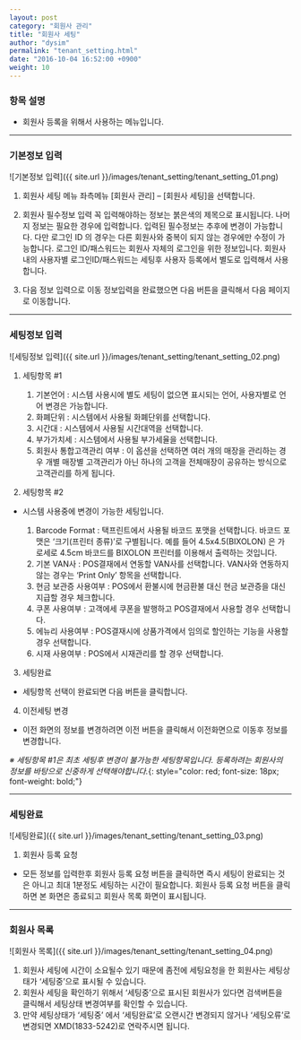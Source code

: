 ```yaml
---
layout: post
category: "회원사 관리"
title: "회원사 세팅"
author: "dysim"
permalink: "tenant_setting.html"
date: "2016-10-04 16:52:00 +0900"
weight: 10
---
```

### <i class="fa fa-tag" markdown="1"></i> 항목 설명
* 회원사 등록을 위해서 사용하는 메뉴입니다. 

------------------------

### <i class="fa fa-pencil-square-o" markdown="1"></i> 기본정보 입력
![기본정보 입력]({{ site.url }}/images/tenant_setting/tenant_setting_01.png)

1. 회원사 세팅 메뉴
좌측메뉴 [회원사 관리] – [회원사 세팅]을 선택합니다.

2. 회원사 필수정보 입력
꼭 입력해야하는 정보는 붉은색의 제목으로 표시됩니다. 나머지 정보는 필요한 경우에 입력합니다.
입력된 필수정보는 추후에 변경이 가능합니다. 다만 로그인 ID 의 경우는 다른 회원사와 중복이 되지 않는 경우에만 수정이 가능합니다.
로그인 ID/패스워드는 회원사 자체의 로그인을 위한 정보입니다. 회원사내의 사용자별 로그인ID/패스워드는 세팅후 사용자 등록에서 별도로 입력해서 사용합니다.

3. 다음 정보 입력으로 이동
정보입력을 완료했으면 다음 버튼을 클릭해서 다음 페이지로 이동합니다.

------------------------

### <i class="fa fa-pencil-square-o" markdown="1"></i> 세팅정보 입력
![세팅정보 입력]({{ site.url }}/images/tenant_setting/tenant_setting_02.png)

1. 세팅항목 #1

	1. 기본언어 : 시스템 사용시에 별도 세팅이 없으면 표시되는 언어, 사용자별로 언어 변경은 가능합니다.
	2. 화폐단위 : 시스템에서 사용될 화폐단위를 선택합니다.
	3. 시간대 : 시스템에서 사용될 시간대역을 선택합니다.
	4. 부가가치세 : 시스템에서 사용될 부가세율을 선택합니다.
	5. 회원사 통합고객관리 여부 : 이 옵션을 선택하면 여러 개의 매장을 관리하는 경우 개별 매장별 고객관리가 아닌 하나의 고객을 전체매장이 공유하는 방식으로 고객관리를 하게 됩니다.

2. 세팅항목 #2
* 시스템 사용중에 변경이 가능한 세팅입니다.

	1. Barcode Format : 택프린트에서 사용될 바코드 포맷을 선택합니다. 바코드 포맷은 ‘크기(프린터 종류)’로 구별됩니다. 예를 들어 4.5x4.5(BIXOLON) 은 가로세로 4.5cm 바코드를 BIXOLON 프린터를 이용해서 출력하는 것입니다.
	2. 기본 VAN사 : POS결재에서 연동할 VAN사를 선택합니다. VAN사와 연동하지 않는 경우는 ‘Print Only’ 항목을 선택합니다.
	3. 현금 보관증 사용여부 : POS에서 환불시에 현금환불 대신 현금 보관증을 대신 지급할 경우 체크합니다.
	4. 쿠폰 사용여부 : 고객에세 쿠폰을 발행하고  POS결재에서 사용할 경우 선택합니다.
	5. 에뉴리 사용여부 : POS결재시에 상품가격에서 임의로 할인하는 기능을 사용할 경우 선택합니다.
	6. 시재 사용여부 : POS에서 시재관리를 할 경우 선택합니다.

3. 세팅완료
* 세팅항목 선택이 완료되면 다음 버튼을 클릭합니다.

4. 이전세팅 변경
* 이전 화면의 정보를 변경하려면 이전 버튼을 클릭해서 이전화면으로 이동후 정보를 변경합니다.

*※ 세팅항목 #1은 최초 세팅후 변경이 불가능한 세팅항목입니다. 등록하려는 회원사의 정보를 바탕으로 신중하게 선택해야합니다.*{: style="color: red; font-size: 18px; font-weight: bold;"}


------------------------

### <i class="fa fa-pencil-square-o" markdown="1"></i> 세팅완료
![세팅완료]({{ site.url }}/images/tenant_setting/tenant_setting_03.png)

1. 회원사 등록 요청
* 모든 정보를 입력한후 회원사 등록 요청 버튼을 클릭하면 즉시 세팅이 완료되는 것은 아니고 최대 1분정도 세팅하는 시간이 필요합니다. 회원사 등록 요청 버튼을 클릭하면 본 화면은 종료되고 회원사 목록 화면이 표시됩니다.

------------------------

### <i class="fa fa-pencil-square-o" markdown="1"></i> 회원사 목록
![회원사 목록]({{ site.url }}/images/tenant_setting/tenant_setting_04.png)

1. 회원사 세팅에 시간이 소요될수 있기 때문에 좀전에 세팅요청을 한 회원사는 세팅상태가 ‘세팅중’으로 표시될 수 있습니다. 
2. 회원사 세팅을 확인하기 위해서 ‘세팅중’으로 표시된 회원사가 있다면 검색버튼을 클릭해서 세팅상태 변경여부를 확인할 수 있습니다.
3. 만약 세팅상태가 ‘세팅중’ 에서 ‘세팅완료’로 오랜시간 변경되지 않거나 ‘세팅오류’로 변경되면 XMD(1833-5242)로 연락주시면 됩니다.



